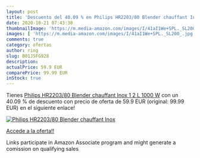 ```yaml
---
layout: post
title: 'Descuento del 40.09 % en Philips HR2203/80 Blender chauffant Inox'
date: 2020-10-21 07:43:38
thumbnailImage: 'https://m.media-amazon.com/images/I/41aI1We+SPL._SL200_.jpg'
images: [ 'https://m.media-amazon.com/images/I/41aI1We+SPL._SL200_.jpg' ]
comments: true
category: ofertas
author: ring
slug: B01J5FG928
description:
actualPrice: 59.9 EUR
comparePrice: 99.99 EUR
inStock: true
---
```


Tienes [Philips HR2203/80 Blender chauffant Inox 1 2 L 1000 W](https://www.amazon.fr/dp/B01J5FG928/?tag=tolees0d-21) con un 40.09 % de descuento con precio de oferta de 59.9 EUR (original: 99.99 EUR) en el siguiente enlace!

[![Philips HR2203/80 Blender chauffant Inox](https://m.media-amazon.com/images/I/41aI1We+SPL._SL200_.jpg)](https://www.amazon.fr/dp/B01J5FG928/?tag=tolees0d-21)

[Accede a la oferta!!](https://www.amazon.fr/dp/B01J5FG928/?tag=tolees0d-21)

Links participate in Amazon Associate program and might generate a comission on qualifying sales


